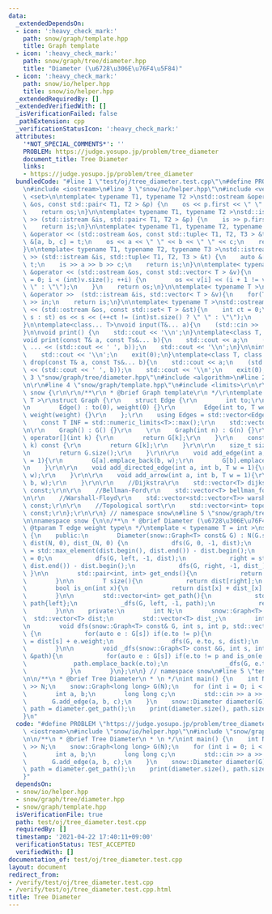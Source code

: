 ```yaml
---
data:
  _extendedDependsOn:
  - icon: ':heavy_check_mark:'
    path: snow/graph/template.hpp
    title: Graph template
  - icon: ':heavy_check_mark:'
    path: snow/graph/tree/diameter.hpp
    title: "Diameter (\u6728\u306E\u76F4\u5F84)"
  - icon: ':heavy_check_mark:'
    path: snow/io/helper.hpp
    title: snow/io/helper.hpp
  _extendedRequiredBy: []
  _extendedVerifiedWith: []
  _isVerificationFailed: false
  _pathExtension: cpp
  _verificationStatusIcon: ':heavy_check_mark:'
  attributes:
    '*NOT_SPECIAL_COMMENTS*': ''
    PROBLEM: https://judge.yosupo.jp/problem/tree_diameter
    document_title: Tree Diameter
    links:
    - https://judge.yosupo.jp/problem/tree_diameter
  bundledCode: "#line 1 \"test/oj/tree_diameter.test.cpp\"\n#define PROBLEM \"https://judge.yosupo.jp/problem/tree_diameter\"\
    \n#include <iostream>\n#line 3 \"snow/io/helper.hpp\"\n#include <vector>\n#include\
    \ <set>\n\ntemplate< typename T1, typename T2 >\nstd::ostream &operator << (std::ostream\
    \ &os, const std::pair< T1, T2 > &p) {\n    os << p.first << \" \" << p.second;\n\
    \    return os;\n}\n\ntemplate< typename T1, typename T2 >\nstd::istream &operator\
    \ >> (std::istream &is, std::pair< T1, T2 > &p) {\n    is >> p.first >> p.second;\n\
    \    return is;\n}\n\ntemplate< typename T1, typename T2, typename T3 >\nstd::ostream\
    \ &operator << (std::ostream &os, const std::tuple< T1, T2, T3 > &t) {\n    auto\
    \ &[a, b, c] = t;\n    os << a << \" \" << b << \" \" << c;\n    return os;\n\
    }\n\ntemplate< typename T1, typename T2, typename T3 >\nstd::istream &operator\
    \ >> (std::istream &is, std::tuple< T1, T2, T3 > &t) {\n    auto &[a, b, c] =\
    \ t;\n    is >> a >> b >> c;\n    return is;\n}\n\ntemplate< typename T >\nstd::ostream\
    \ &operator << (std::ostream &os, const std::vector< T > &v){\n    for (int i\
    \ = 0; i < (int)v.size(); ++i) {\n        os << v[i] << (i + 1 != v.size() ? \"\
    \ \" : \"\");\n    }\n    return os;\n}\n\ntemplate< typename T >\nstd::istream\
    \ &operator >>  (std::istream &is, std::vector< T > &v){\n    for(T &in : v) is\
    \ >> in;\n    return is;\n}\n\ntemplate< typename T >\nstd::ostream &operator\
    \ << (std::ostream &os, const std::set< T > &st){\n    int ct = 0;\n    for(auto&\
    \ s : st) os << s << (++ct != (int)st.size() ? \" \" : \"\");\n    return os;\n\
    }\n\ntemplate<class... T>\nvoid input(T&... a){\n    (std::cin >> ... >> a);\n\
    }\n\nvoid print() {\n    std::cout << '\\n';\n}\ntemplate<class T, class... Ts>\n\
    void print(const T& a, const Ts&... b){\n    std::cout << a;\n    (std::cout <<\
    \ ... << (std::cout << ' ', b));\n    std::cout << '\\n';\n}\n\nint drop() {\n\
    \    std::cout << '\\n';\n    exit(0);\n}\ntemplate<class T, class... Ts>\nint\
    \ drop(const T& a, const Ts&... b){\n    std::cout << a;\n    (std::cout << ...\
    \ << (std::cout << ' ', b));\n    std::cout << '\\n';\n    exit(0);\n}\n#line\
    \ 3 \"snow/graph/tree/diameter.hpp\"\n#include <algorithm>\n#line 2 \"snow/graph/template.hpp\"\
    \n\r\n#line 4 \"snow/graph/template.hpp\"\n#include <limits>\r\n\r\nnamespace\
    \ snow {\r\n\r\n/**\r\n * @brief Graph template\r\n */\r\ntemplate < typename\
    \ T >\r\nstruct Graph {\r\n    struct Edge {\r\n        int to;\r\n        T weight;\r\
    \n        Edge() : to(0), weight(0) {}\r\n        Edge(int to, T weight) : to(to),\
    \ weight(weight) {}\r\n    };\r\n    using Edges = std::vector<Edge>;\r\n\r\n\
    \    const T INF = std::numeric_limits<T>::max();\r\n    std::vector<Edges> G;\r\
    \n\r\n    Graph() : G() {}\r\n    \r\n    Graph(int n) : G(n) {}\r\n\r\n    Edges&\
    \ operator[](int k) {\r\n        return G[k];\r\n    }\r\n    const Edges& operator[](int\
    \ k) const {\r\n        return G[k];\r\n    }\r\n\r\n    size_t size() const{\r\
    \n        return G.size();\r\n    }\r\n\r\n    void add_edge(int a, int b, T w\
    \ = 1){\r\n        G[a].emplace_back(b, w);\r\n        G[b].emplace_back(a, w);\r\
    \n    }\r\n\r\n    void add_directed_edge(int a, int b, T w = 1){\r\n        G[a].emplace_back(b,\
    \ w);\r\n    }\r\n\r\n    void add_arrow(int a, int b, T w = 1){\r\n        add_directed_edge(a,\
    \ b, w);\r\n    }\r\n\r\n    //Dijkstra\r\n    std::vector<T> dijkstra(int s)\
    \ const;\r\n\r\n    //Bellman-Ford\r\n    std::vector<T> bellman_ford(int s) const;\r\
    \n\r\n    //Warshall-Floyd\r\n    std::vector<std::vector<T>> warshall_floyd()\
    \ const;\r\n\r\n    //Topological sort\r\n    std::vector<int> topological_sort()\
    \ const;\r\n};\r\n\r\n} // namespace snow\n#line 5 \"snow/graph/tree/diameter.hpp\"\
    \n\nnamespace snow {\n\n/**\n * @brief Diameter (\u6728\u306E\u76F4\u5F84)\n *\
    \ @tparam T edge weight type\n */\ntemplate < typename T = int >\nstruct Diameter\
    \ {\n    public:\n        Diameter(snow::Graph<T> const& G) : N(G.size()), G(G),\
    \ dist(N, 0), dist_(N, 0) {\n            dfs(G, 0, -1, dist);\n            left\
    \ = std::max_element(dist.begin(), dist.end()) - dist.begin();\n            dist[left]\
    \ = 0;\n            dfs(G, left, -1, dist);\n            right = std::max_element(dist.begin(),\
    \ dist.end()) - dist.begin();\n            dfs(G, right, -1, dist_);\n       \
    \ }\n\n        std::pair<int, int> get_ends(){\n            return {left, right};\n\
    \        }\n\n        T size(){\n            return dist[right];\n        }\n\n\
    \        bool is_on(int x){\n            return dist[x] + dist_[x] == dist[right];\n\
    \        }\n\n        std::vector<int> get_path(){\n            std::vector<int>\
    \ path{left};\n            _dfs(G, left, -1, path);\n            return path;\n\
    \        }\n\n    private:\n        int N;\n        snow::Graph<T> G;\n      \
    \  std::vector<T> dist;\n        std::vector<T> dist_;\n        int left, right;\n\
    \n        void dfs(snow::Graph<T> const& G, int s, int p, std::vector<T>& dist)\
    \ {\n            for(auto e : G[s]) if(e.to != p){\n                dist[e.to]\
    \ = dist[s] + e.weight;\n                dfs(G, e.to, s, dist);\n            }\n\
    \        }\n\n        void _dfs(snow::Graph<T> const &G, int s, int p, std::vector<int>\
    \ &path){\n            for(auto e : G[s]) if(e.to != p and is_on(e.to)){\n   \
    \             path.emplace_back(e.to);\n                _dfs(G, e.to, s, path);\n\
    \            }\n        }\n};\n\n} // namespace snow\n#line 5 \"test/oj/tree_diameter.test.cpp\"\
    \n\n/**\n * @brief Tree Diameter\n * \n */\nint main() {\n    int N;\n    std::cin\
    \ >> N;\n    snow::Graph<long long> G(N);\n    for (int i = 0; i < N - 1; ++i){\n\
    \        int a, b;\n        long long c;\n        std::cin >> a >> b >> c;\n \
    \       G.add_edge(a, b, c);\n    }\n    snow::Diameter diameter(G);\n    auto\
    \ path = diameter.get_path();\n    print(diameter.size(), path.size());\n    print(path);\n\
    }\n"
  code: "#define PROBLEM \"https://judge.yosupo.jp/problem/tree_diameter\"\n#include\
    \ <iostream>\n#include \"snow/io/helper.hpp\"\n#include \"snow/graph/tree/diameter.hpp\"\
    \n\n/**\n * @brief Tree Diameter\n * \n */\nint main() {\n    int N;\n    std::cin\
    \ >> N;\n    snow::Graph<long long> G(N);\n    for (int i = 0; i < N - 1; ++i){\n\
    \        int a, b;\n        long long c;\n        std::cin >> a >> b >> c;\n \
    \       G.add_edge(a, b, c);\n    }\n    snow::Diameter diameter(G);\n    auto\
    \ path = diameter.get_path();\n    print(diameter.size(), path.size());\n    print(path);\n\
    }"
  dependsOn:
  - snow/io/helper.hpp
  - snow/graph/tree/diameter.hpp
  - snow/graph/template.hpp
  isVerificationFile: true
  path: test/oj/tree_diameter.test.cpp
  requiredBy: []
  timestamp: '2021-04-22 17:40:11+09:00'
  verificationStatus: TEST_ACCEPTED
  verifiedWith: []
documentation_of: test/oj/tree_diameter.test.cpp
layout: document
redirect_from:
- /verify/test/oj/tree_diameter.test.cpp
- /verify/test/oj/tree_diameter.test.cpp.html
title: Tree Diameter
---
```

